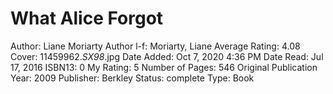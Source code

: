 # What Alice Forgot

Author: Liane Moriarty
Author l-f: Moriarty, Liane
Average Rating: 4.08
Cover: 11459962._SX98_.jpg
Date Added: Oct 7, 2020 4:36 PM
Date Read: Jul 17, 2016
ISBN13: 0
My Rating: 5
Number of Pages: 546
Original Publication Year: 2009
Publisher: Berkley
Status: complete
Type: Book
